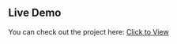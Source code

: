 ## Live Demo

You can check out the project here: [Click to View](https://vamshi4v1.ccbp.tech/login)
